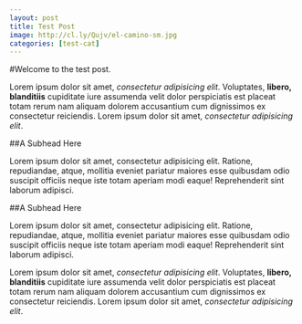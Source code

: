 ```yaml
---
layout: post
title: Test Post
image: http://cl.ly/Qujv/el-camino-sm.jpg
categories: [test-cat]
---
```


#Welcome to the test post.

Lorem ipsum dolor sit amet, *consectetur adipisicing elit*. Voluptates, **libero, blanditiis** cupiditate iure assumenda velit dolor perspiciatis est placeat totam rerum nam aliquam dolorem accusantium cum dignissimos ex consectetur reiciendis. Lorem ipsum dolor sit amet, *consectetur adipisicing elit*.

##A Subhead Here

Lorem ipsum dolor sit amet, consectetur adipisicing elit. Ratione, repudiandae, atque, mollitia eveniet pariatur maiores esse quibusdam odio suscipit officiis neque iste totam aperiam modi eaque! Reprehenderit sint laborum adipisci.

##A Subhead Here

Lorem ipsum dolor sit amet, consectetur adipisicing elit. Ratione, repudiandae, atque, mollitia eveniet pariatur maiores esse quibusdam odio suscipit officiis neque iste totam aperiam modi eaque! Reprehenderit sint laborum adipisci.

Lorem ipsum dolor sit amet, *consectetur adipisicing elit*. Voluptates, **libero, blanditiis** cupiditate iure assumenda velit dolor perspiciatis est placeat totam rerum nam aliquam dolorem accusantium cum dignissimos ex consectetur reiciendis. Lorem ipsum dolor sit amet, *consectetur adipisicing elit*.